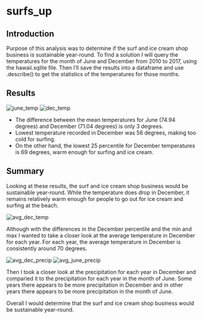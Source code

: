 # surfs_up
## Introduction
Purpose of this analysis was to determine if the surf and ice cream shop business is sustainable year-round. To find a solution I will query the temperatures for the month of June and December from 2010 to 2017, using the hawaii.sqlite file. Then I’ll save the results into a dataframe and use .describe() to get the statistics of the temperatures for those months.
## Results

![june_temp](https://user-images.githubusercontent.com/56700719/155850907-ebfcdf9e-f31a-4d91-9674-4960b32a9394.JPG)
![dec_temp](https://user-images.githubusercontent.com/56700719/155850910-8cba4ba2-fa46-448a-a4c2-513f89e3f619.JPG)



- The difference between the mean temperatures for June (74.94 degrees) and December (71.04 degrees) is only 3 degrees.
- Lowest temperature recorded in December was 56 degrees, making too cold for surfing.
- On the other hand, the lowest 25 percentile for December temperatures is 69 degrees, warm enough for surfing and ice cream.
## Summary
Looking at these results, the surf and ice cream shop business would be sustainable year-round. While the temperature does drop in December, it remains relatively warm enough for people to go out for ice cream and surfing at the beach.

![avg_dec_temp](https://user-images.githubusercontent.com/56700719/155850838-93e03524-c211-4035-ad57-202dc191ad98.JPG)

Although with the differences in the December percentile and the min and max I wanted to take a closer look at the average temperature in December for each year. For each year, the average temperature in December is consistently around 70 degrees.

![avg_dec_precip](https://user-images.githubusercontent.com/56700719/155850937-f9915124-5ac5-45fa-8e3a-8c938958e5f4.JPG)
![avg_june_precip](https://user-images.githubusercontent.com/56700719/155850943-d8a8ef82-eeaa-4c40-8e9e-c2a6867f1750.JPG)

Then I took a closer look at the precipitation for each year in December and comparied it to the precipitation for each year in the month of June. Some years there appears to be more precipitation in December and in other years there appears to be more precipitation in the month of June.

Overall I would determine that the surf and ice cream shop business would be sustainable year-round.

